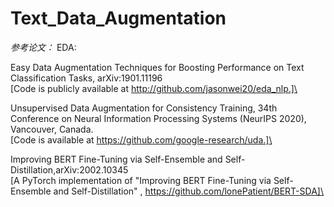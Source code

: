 # Text_Data_Augmentation
*参考论文：*
EDA: 

Easy Data Augmentation Techniques for Boosting Performance on Text Classification Tasks,	arXiv:1901.11196\
[Code is publicly available at http://github.com/jasonwei20/eda_nlp.]\

Unsupervised Data Augmentation for Consistency Training, 34th Conference on Neural Information Processing Systems (NeurIPS 2020), Vancouver, Canada.\
[Code is available at https://github.com/google-research/uda.]\

Improving BERT Fine-Tuning via Self-Ensemble and Self-Distillation,arXiv:2002.10345\
[A PyTorch implementation of "Improving BERT Fine-Tuning via Self-Ensemble and Self-Distillation" , https://github.com/lonePatient/BERT-SDA]\


